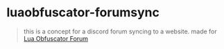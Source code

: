 # luaobfuscator-forumsync

> this is a concept for a discord forum syncing to a website. made for [Lua Obfuscator Forum](https://luaobfuscator.com/forum/)
